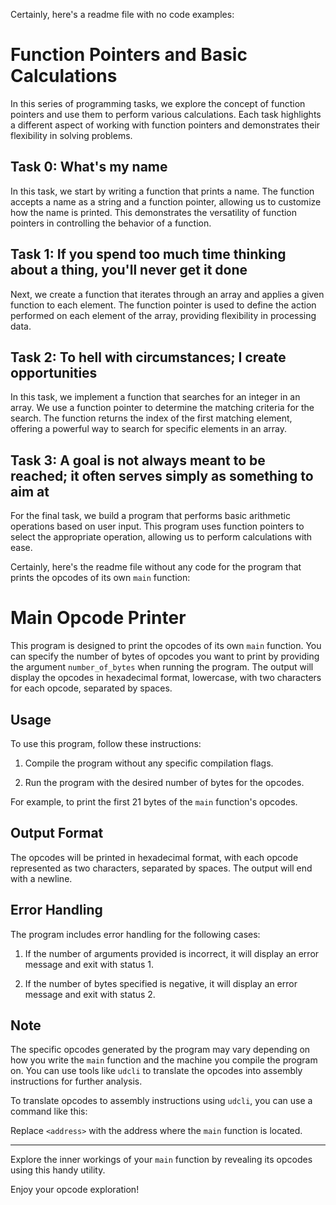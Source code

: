 Certainly, here's a readme file with no code examples:

# Function Pointers and Basic Calculations

In this series of programming tasks, we explore the concept of function pointers and use them to perform various calculations. Each task highlights a different aspect of working with function pointers and demonstrates their flexibility in solving problems.

## Task 0: What's my name

In this task, we start by writing a function that prints a name. The function accepts a name as a string and a function pointer, allowing us to customize how the name is printed. This demonstrates the versatility of function pointers in controlling the behavior of a function.

## Task 1: If you spend too much time thinking about a thing, you'll never get it done

Next, we create a function that iterates through an array and applies a given function to each element. The function pointer is used to define the action performed on each element of the array, providing flexibility in processing data.

## Task 2: To hell with circumstances; I create opportunities

In this task, we implement a function that searches for an integer in an array. We use a function pointer to determine the matching criteria for the search. The function returns the index of the first matching element, offering a powerful way to search for specific elements in an array.

## Task 3: A goal is not always meant to be reached; it often serves simply as something to aim at

For the final task, we build a program that performs basic arithmetic operations based on user input. This program uses function pointers to select the appropriate operation, allowing us to perform calculations with ease.



Certainly, here's the readme file without any code for the program that prints the opcodes of its own `main` function:

# Main Opcode Printer

This program is designed to print the opcodes of its own `main` function. You can specify the number of bytes of opcodes you want to print by providing the argument `number_of_bytes` when running the program. The output will display the opcodes in hexadecimal format, lowercase, with two characters for each opcode, separated by spaces.

## Usage

To use this program, follow these instructions:

1. Compile the program without any specific compilation flags.

2. Run the program with the desired number of bytes for the opcodes.

For example, to print the first 21 bytes of the `main` function's opcodes.

## Output Format

The opcodes will be printed in hexadecimal format, with each opcode represented as two characters, separated by spaces. The output will end with a newline.

## Error Handling

The program includes error handling for the following cases:

1. If the number of arguments provided is incorrect, it will display an error message and exit with status 1.

2. If the number of bytes specified is negative, it will display an error message and exit with status 2.

## Note

The specific opcodes generated by the program may vary depending on how you write the `main` function and the machine you compile the program on. You can use tools like `udcli` to translate the opcodes into assembly instructions for further analysis.

To translate opcodes to assembly instructions using `udcli`, you can use a command like this:

Replace `<address>` with the address where the `main` function is located.

---

Explore the inner workings of your `main` function by revealing its opcodes using this handy utility.

Enjoy your opcode exploration!